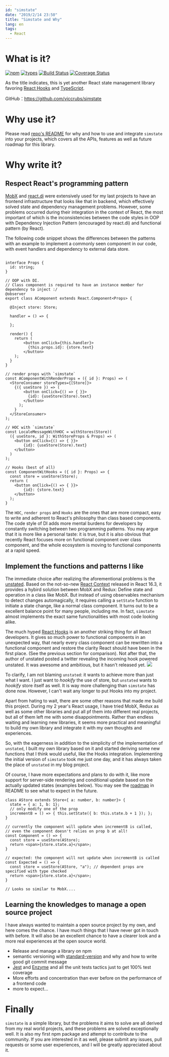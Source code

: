 ```yaml
---
id: "simstate"
date: "2019/2/14 23:50"
title: "Simstate and Why"
lang: en
tags:
  - React
---
```


# What is it?

[![npm](https://img.shields.io/npm/v/simstate.svg?style=flat-square)](https://www.npmjs.com/package/simstate)
[![types](https://img.shields.io/npm/types/simstate.svg?style=flat-square)](https://www.npmjs.com/package/simstate)
[![Build Status](https://img.shields.io/travis/viccrubs/simstate.svg?style=flat-square)](https://travis-ci.org/viccrubs/simstate)
[![Coverage Status](https://img.shields.io/coveralls/github/viccrubs/simstate.svg?style=flat-square)](https://coveralls.io/github/viccrubs/simstate?branch=master)

As the title indicates, this is yet another React state management library favoring [React Hooks](https://reactjs.org/docs/hooks-intro.html) and [TypeScript](https://www.typescriptlang.org/).

GitHub：https://github.com/viccrubs/simstate

# Why use it?

Please read [repo's README](https://github.com/viccrubs/simstate) for why and how to use and integrate `simstate` into your projects, which covers all the APIs, features as well as future roadmap for this library.

# Why write it?

## Respect React's programming pattern

[MobX](https://github.com/mobxjs/mobx) and [react.di](https://github.com/RobinBuschmann/react.di) were extensively used for my last projects to have an frontend infrastructure that looks like that in backend, which effectively solved state and dependency management problems. However, some problems occurred during their integration in the context of React, the most important of which is the inconsistencies between the code styles in OOP with Dependency Injection Pattern (encouraged by react.di) and functional pattern (by React).

The following code snippet shows the differences between the patterns with an example to implement a commonly seen component in our code, with event handlers and dependency to external data store.

```tsx

interface Props {
  id: string;
}

// OOP with DI.
// Class component is required to have an instance member for dependency to inject :/
@observer
export class AComponent extends React.Component<Props> {

  @Inject store: Store;

  handler = () => {

  };

  render() {
    return (
        <button onClick={this.handler}>
          {this.props.id}: {store.text}
        </button>
    );
  }
}

// render props with `simstate`
const AComponentWithRenderProps = ({ id }: Props) => (
  <StoreConsumer storeTypes={[Store]}>
    {({ useStore }) => (
        <button onClick={() => { }}>
          {id}: {useStore(Store).text}
        </button>
      );
    }
  </StoreConsumer>
);

// HOC with `simstate`
const LocaleMessageWithHOC = withStores(Store)(
  ({ useStore, id }: WithStoreProps & Props) => (
    <button onClick={() => { }}>
        {id}: {useStore(Store).text}
    </button>
  )
);

// Hooks (best of all)
const ComponentWitHooks = ({ id }: Props) => {
  const store = useStore(Store);
  return (
    <button onClick={() => { }}>
        {id}: {store.text}
    </button>
  );
}
```

The `HOC`, `render props` and `Hooks` are the ones that are more compact, easy to write and adherent to React's philosophy than class based components. The code style of DI adds more mental burdens for developers by constantly switching between two programming patterns. You may argue that it is more like a personal taste: it is true, but it is also obvious that recently React focuses more on functional component over class component, and the whole ecosystem is moving to functional components at a rapid speed.


## Implement the functions and patterns I like

The immediate choice after realizing the aforementional problems is the [unstated](https://github.com/jamiebuilds/unstated). Based on the not-so-new [React Context](https://reactjs.org/docs/context.html) released in React 16.3, it provides a hybird solution between MobX and Redux: Define state and operation in a class like MobX. But instead of using observables mechanism to detect changes automagically, it requires calling a `setState` function to initiate a state change, like a normal class component. It turns out to be a excellent balance point for many people, including me. In fact, `simstate` almost implements the exact same functionalities with most code looking alike.

The much hyped [React Hooks](https://reactjs.org/docs/hooks-intro.html) is an another striking thing for all React developers. It gives so much power to functional components in an unexpected way, that nearly every class component can be rewritten into a functional component and restore the clarity React should have been in the first place. (See the previous section for comparison). Not after that, the author of unstated posted a twitter revealing the incoming hook powered unstated. It was awesome and ambitious, but it hasn't released yet.
![](./unstated-hooks.png)

To clarify, I am not blaming `unstated`: it wants to achieve more than just what I want. I just want to *hookify* the use of store, but `unstated` wants to *hookify* store itself as well. It is way more challenging than `simstate` has done now. However, I can't wait any longer to put Hooks into my project.

Apart from hating to wait, there are some other reasons that made me build this project. During my 2 year's React usage, I have tried MobX, Redux as well as some other libraries and put all pf them into different real projects, but all of them left me with some disappointments. Rather than endless waiting and learning new libraries, it seems more practical and meaningful to build my own library and integrate it with my own thoughts and experiences.

So, with the eagerness in addition to the simplicity of the implementation of `unstated`, I built my own library based on it and started deriving some new functions that I think would useful, like the Hooks integration. Implementing the initial version of `simstate` took me just one day, and it has always taken the place of `unstated` in my blog project.

Of course, I have more expectations and plans to do with it, like more support for server-side rendering and conditional update based on the actually updated states (examples below). You may see the [roadmap](https://github.com/viccrubs/simstate#roadmap) in README to see what to expect in the future.

```tsx
class AStore extends Store<{ a: number, b: number}> {
  state = { a: 1, b: 1};
  // only modify one of the prop
  incrementB = () => { this.setState({ b: this.state.b + 1 }); };
}

// currently the component will update when incrementB is called,
// even the component doesn't relies on prop b at all!
const Component = () => {
  const store = useStore(AStore);
  return <span>{store.state.a}</span>;
}

// expected: the component will not update when incrementB is called
const Expected = () => {
  const store = useStore(AStore, "a"); // dependent props are specified with type checked
  return <span>{store.state.a}</span>;
}

// Looks so similar to MobX....
```

## Learning the knowledges to manage a open source project

I have always wanted to maintain a open source project by my own, and here comes the chance. I have much things that I have never got in touch with before. It will also be an excellent chance to have a clearer look and a more real experiences at the open source world.

- Release and manage a library on npm
- semantic versioning with [standard-version](https://github.com/conventional-changelog/standard-version) and why and how to write good git commit message
- [Jest](https://jestjs.io/) and [Enzyme](https://github.com/airbnb/enzyme) and all the unit tests tactics just to get 100% test coverage
- More efforts and concentration than ever before on the performance of a frontend code
- more to expect...

# Finally

`simstate` is a simple library, but the problems it aims to solve are all derived from my real world projects, and these problems are solved exceptionally well. It is also my first npm package and attempt to contribute to the community. If you are interested in it as well, please submit any issues, pull requests or some user experiences, and I will be greatly appreciated about it.
